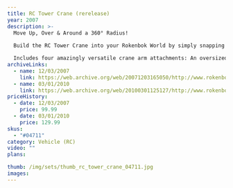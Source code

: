 ```yaml
---
title: RC Tower Crane (rerelease)
year: 2007
description: >-
  Move Up, Over & Around a 360° Radius!
  
  Build the RC Tower Crane into your Rokenbok World by simply snapping the base of the Crane into standard Rokenbok beams and blocks! Moves large payloads up, over and around a 360° radius.

  Includes four amazingly versatile crane arm attachments: An oversized Bucket for carrying and dumping loads of Rokenbok balls. A Cargo Hook for moving beams and blocks. A Platform for elevating Rokenbok workers and freight. And a large Claw for grabbing beams, blocks, balls, and other Rokenbok material. Requires 3 AA batteries.
archiveLinks:
  - name: 12/03/2007
    link: https://web.archive.org/web/20071203165050/http://www.rokenbok.com/catalog/04711_pd_rcv_towercrane.html
  - name: 03/01/2010
    link: https://web.archive.org/web/20100301125127/http://www.rokenbok.com/RO_Products/RC/RC_04711.asp
priceHistory:
  - date: 12/03/2007
    price: 99.99
  - date: 03/01/2010
    price: 129.99
skus:
  - "#04711"
category: Vehicle (RC)
video: ""
plans:

thumb: /img/sets/thumb_rc_tower_crane_04711.jpg
images:
---
```

